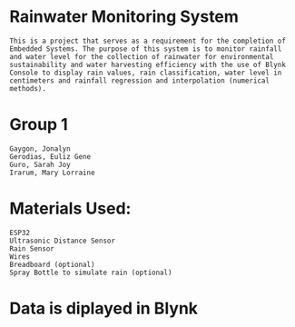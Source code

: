 # Rainwater Monitoring System
    This is a project that serves as a requirement for the completion of Embedded Systems. The purpose of this system is to monitor rainfall and water level for the collection of rainwater for environmental sustainability and water harvesting efficiency with the use of Blynk Console to display rain values, rain classification, water level in centimeters and rainfall regression and interpolation (numerical methods).
# Group 1
    Gaygon, Jonalyn
    Gerodias, Euliz Gene
    Guro, Sarah Joy
    Irarum, Mary Lorraine
# Materials Used:
    ESP32
    Ultrasonic Distance Sensor
    Rain Sensor
    Wires
    Breadboard (optional)
    Spray Bottle to simulate rain (optional)
# Data is diplayed in Blynk
